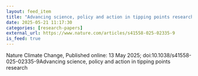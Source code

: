 ```yaml
---
layout: feed_item
title: "Advancing science, policy and action in tipping points research"
date: 2025-05-21 11:17:30
categories: [research-papers]
external_url: https://www.nature.com/articles/s41558-025-02335-9
is_feed: true
---
```


Nature Climate Change, Published online: 13 May 2025; doi:10.1038/s41558-025-02335-9Advancing science, policy and action in tipping points research
